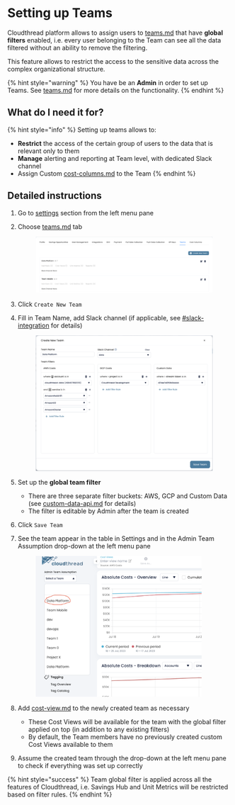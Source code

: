 # Setting up Teams

Cloudthread platform allows to assign users to [teams.md](../../fundamentals/settings/teams.md "mention") that have **global filters** enabled, i.e. every user belonging to the Team can see all the data filtered without an ability to remove the filtering.

This feature allows to restrict the access to the sensitive data across the complex organizational structure.

{% hint style="warning" %}
You have be an **Admin** in order to set up Teams. See [teams.md](../../fundamentals/settings/teams.md "mention") for more details on the functionality.
{% endhint %}

## What do I need it for? <a href="#what-do-i-need-it-for" id="what-do-i-need-it-for"></a>

{% hint style="info" %}
Setting up teams allows to:

* **Restrict** the access of the certain group of users to the data that is relevant only to them
* **Manage** alerting and reporting at Team level, with dedicated Slack channel
* Assign Custom [cost-columns.md](../../fundamentals/settings/cost-columns.md "mention") to the Team
{% endhint %}

## Detailed instructions <a href="#detailed-instructions" id="detailed-instructions"></a>

1. Go to [settings](../../fundamentals/settings/ "mention") section from the left menu pane
2.  Choose [teams.md](../../fundamentals/settings/teams.md "mention") tab



    <div align="left">

    <figure><img src="../../.gitbook/assets/setting-teams-1-settings.png" alt="" width="563"><figcaption></figcaption></figure>

    </div>
3. Click `Create New Team`
4.  Fill in Team Name, add Slack channel (if applicable, see [#slack-integration](../../fundamentals/settings/slack-integration.md#slack-integration "mention") for details)



    <div align="left">

    <figure><img src="../../.gitbook/assets/setting-teams-1-team-setup.png" alt="" width="563"><figcaption></figcaption></figure>

    </div>
5. Set up the **global team filter**
   * There are three separate filter buckets: AWS, GCP and Custom Data (see [custom-data-api.md](../../fundamentals/custom-data-api.md "mention") for details)
   * The filter is editable by Admin after the team is created
6. Click `Save Team`
7.  See the team appear in the table in Settings and in the Admin Team Assumption drop-down at the left menu pane

    <div align="left">

    <figure><img src="../../.gitbook/assets/setting-teams-1-team-setup-2.png" alt="" width="375"><figcaption></figcaption></figure>

    </div>
8. Add [cost-view.md](../../fundamentals/cost-transparency/key-concepts/cost-view.md "mention") to the newly created team as necessary
   * These Cost Views will be available for the team with the global filter applied on top (in addition to any existing filters)
   * By default, the Team members have no previously created custom Cost Views available to them
9. Assume the created team through the drop-down at the left menu pane to check if everything was set up correctly

{% hint style="success" %}
Team global filter is applied across all the features of Cloudthread, i.e. Savings Hub and Unit Metrics will be restricted based on filter rules.
{% endhint %}

